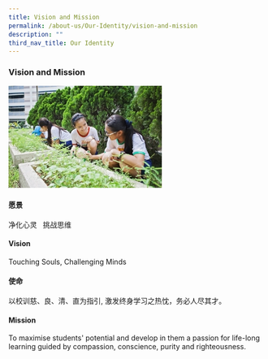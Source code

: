 ```yaml
---
title: Vision and Mission
permalink: /about-us/Our-Identity/vision-and-mission
description: ""
third_nav_title: Our Identity
---
```

### Vision and Mission

<img src="/images/identity2.png" 
     style="width:60%">

#### 愿景

净化心灵   挑战思维

  

#### Vision

Touching Souls, Challenging Minds

  

#### 使命

以校训慈、良、清、直为指引, 激发终身学习之热忱，务必人尽其才。

  

#### Mission

To maximise students' potential and develop in them a passion for life-long learning guided by compassion, conscience, purity and righteousness.